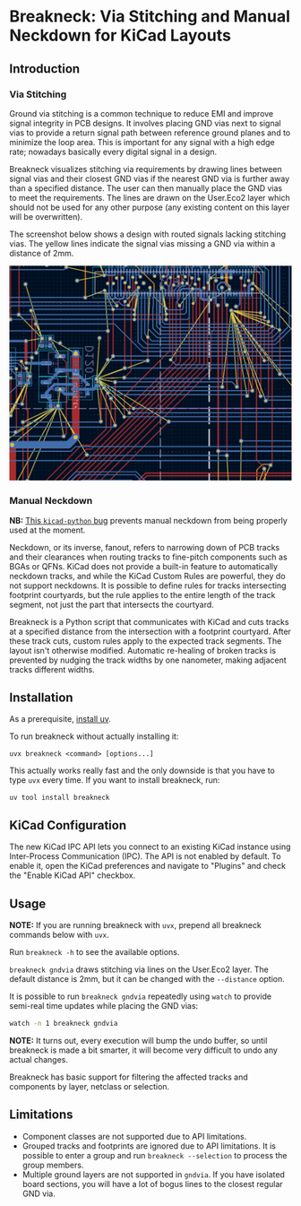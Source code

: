 # Breakneck: Via Stitching and Manual Neckdown for KiCad Layouts

## Introduction

### Via Stitching

Ground via stitching is a common technique to reduce EMI and improve signal integrity in PCB designs. It involves placing GND vias next to signal vias to provide a return signal
path between reference ground planes and to minimize the loop area. This is important
for any signal with a high edge rate; nowadays basically every digital signal in a design.

Breakneck visualizes stitching via requirements by drawing lines between signal vias and their closest GND vias if the nearest GND via is further away than a specified distance. The user can then manually place the GND vias to meet the requirements. The lines are drawn on the User.Eco2 layer which should not be used for any other purpose (any existing content on this layer will be overwritten).

The screenshot below shows a design with routed signals lacking stitching vias. The yellow lines indicate the signal vias missing a GND via within a distance of 2mm.

![Stitching Vias](https://github.com/hatlabs/breakneck/blob/main/stitching-via-screenshot.png?raw=true)

### Manual Neckdown

**NB:** [This `kicad-python` bug](https://gitlab.com/kicad/code/kicad-python/-/issues/18) prevents manual neckdown from being properly used at the moment.

Neckdown, or its inverse, fanout, refers to narrowing down of PCB tracks and their clearances when routing tracks to
fine-pitch components such as BGAs or QFNs. KiCad does not provide a built-in feature to automatically neckdown tracks,
and while the KiCad Custom Rules are powerful, they do not support neckdowns. It is possible to define rules for
tracks intersecting footprint courtyards, but the rule applies to the entire length of the track segment, not just the
part that intersects the courtyard.

Breakneck is a Python script that communicates with KiCad and cuts tracks at a specified distance from the intersection with a footprint courtyard.
After these track cuts, custom rules apply to the expected track segments. The layout isn't otherwise modified.
Automatic re-healing of broken tracks is prevented by nudging the track widths by one nanometer, making adjacent
tracks different widths.

## Installation

As a prerequisite, [install uv](https://docs.astral.sh/uv/getting-started/installation/).

To run breakneck without actually installing it:

```
uvx breakneck <command> [options...]
```

This actually works really fast and the only downside is that you have to type `uvx` every time. If you want to install breakneck, run:

```
uv tool install breakneck
```

## KiCad Configuration

The new KiCad IPC API lets you connect to an existing KiCad instance using Inter-Process Communication (IPC). The API is not enabled by default. To enable it, open the KiCad preferences and navigate to "Plugins" and check the "Enable KiCad API" checkbox.

## Usage

**NOTE:** If you are running breakneck with `uvx`, prepend all breakneck commands below with `uvx`.

Run `breakneck -h` to see the available options.

`breakneck gndvia` draws stitching via lines on the User.Eco2 layer. The default distance is 2mm, but it can be changed with the `--distance` option.

It is possible to run `breakneck gndvia` repeatedly using `watch` to provide semi-real time updates while placing the GND vias:

```bash
watch -n 1 breakneck gndvia
```

**NOTE:** It turns out, every execution will bump the undo buffer, so until breakneck is made a bit smarter, it will become very difficult to undo any actual changes.

Breakneck has basic support for filtering the affected tracks and components by layer, netclass or selection.

## Limitations

- Component classes are not supported due to API limitations.
- Grouped tracks and footprints are ignored due to API limitations. It is possible to enter a group and
  run `breakneck --selection` to process the group members.
- Multiple ground layers are not supported in `gndvia`. If you have isolated board sections, you will have a lot of bogus lines to the closest regular GND via.

